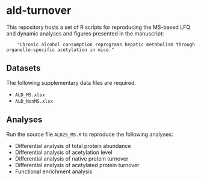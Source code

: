# ald-turnover

This repository hosts a set of R scripts for reproducing the MS-based LFQ and dynamic analyses and figures presented in the manuscript: 

	    "Chronic alcohol consumption reprograms hepatic metabolism through organelle-specific acetylation in mice."

## Datasets

The following supplementary data files are required.

- `ALD_MS.xlsx`
- `ALD_NonMS.xlsx`

## Analyses

Run the source file `ALD25_MS.R` to reproduce the following analyses:

- Differential analysis of total protein abundance
- Differential analysis of acetylation level
- Differential analysis of native protein turnover
- Differential analysis of acetylated protein turnover
- Functional enrichment analysis
